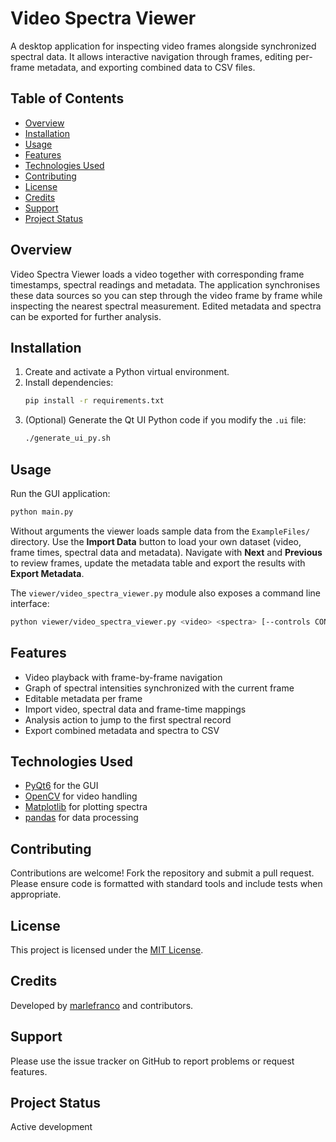 # Video Spectra Viewer

A desktop application for inspecting video frames alongside synchronized spectral data. It allows interactive navigation through frames, editing per-frame metadata, and exporting combined data to CSV files.

## Table of Contents
- [Overview](#overview)
- [Installation](#installation)
- [Usage](#usage)
- [Features](#features)
- [Technologies Used](#technologies-used)
- [Contributing](#contributing)
- [License](#license)
- [Credits](#credits)
- [Support](#support)
- [Project Status](#project-status)

## Overview
Video Spectra Viewer loads a video together with corresponding frame timestamps, spectral readings and metadata. The application synchronises these data sources so you can step through the video frame by frame while inspecting the nearest spectral measurement. Edited metadata and spectra can be exported for further analysis.

## Installation
1. Create and activate a Python virtual environment.
2. Install dependencies:
   ```bash
   pip install -r requirements.txt
   ```
3. (Optional) Generate the Qt UI Python code if you modify the `.ui` file:
   ```bash
   ./generate_ui_py.sh
   ```

## Usage
Run the GUI application:
```bash
python main.py
```
Without arguments the viewer loads sample data from the `ExampleFiles/` directory. Use the **Import Data** button to load your own dataset (video, frame times, spectral data and metadata). Navigate with **Next** and **Previous** to review frames, update the metadata table and export the results with **Export Metadata**.

The `viewer/video_spectra_viewer.py` module also exposes a command line interface:
```bash
python viewer/video_spectra_viewer.py <video> <spectra> [--controls CONTROL_LOG]
```

## Features
- Video playback with frame-by-frame navigation
- Graph of spectral intensities synchronized with the current frame
- Editable metadata per frame
- Import video, spectral data and frame-time mappings
- Analysis action to jump to the first spectral record
- Export combined metadata and spectra to CSV

## Technologies Used
- [PyQt6](https://www.riverbankcomputing.com/software/pyqt/) for the GUI
- [OpenCV](https://opencv.org/) for video handling
- [Matplotlib](https://matplotlib.org/) for plotting spectra
- [pandas](https://pandas.pydata.org/) for data processing

## Contributing
Contributions are welcome! Fork the repository and submit a pull request. Please ensure code is formatted with standard tools and include tests when appropriate.

## License
This project is licensed under the [MIT License](LICENSE).

## Credits
Developed by [marlefranco](https://github.com/marlefranco) and contributors.

## Support
Please use the issue tracker on GitHub to report problems or request features.

## Project Status
Active development

